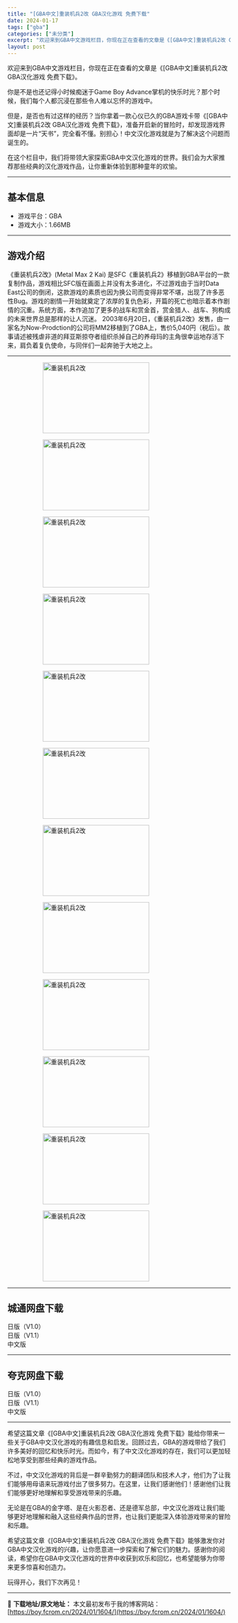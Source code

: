 ```yaml
---
title: "[GBA中文]重装机兵2改 GBA汉化游戏 免费下载"
date: 2024-01-17
tags: ["gba"]
categories: ["未分类"]
excerpt: "欢迎来到GBA中文游戏栏目，你现在正在查看的文章是《[GBA中文]重装机兵2改 GBA汉化游戏 免费下载》。 你是不是也还记得小时候痴迷于Game Boy Advance掌机的快乐时光？那个时候，我们每个人都沉浸在那些令人难以忘怀的游戏中。 但是，是否也有过这样的经历？当你拿着一款心仪已久的GBA游&hellip;"
layout: post
---
```


欢迎来到GBA中文游戏栏目，你现在正在查看的文章是《[GBA中文]重装机兵2改 GBA汉化游戏 免费下载》。

你是不是也还记得小时候痴迷于Game Boy Advance掌机的快乐时光？那个时候，我们每个人都沉浸在那些令人难以忘怀的游戏中。

但是，是否也有过这样的经历？当你拿着一款心仪已久的GBA游戏卡带《[GBA中文]重装机兵2改 GBA汉化游戏 免费下载》，准备开启新的冒险时，却发现游戏界面却是一片“天书”，完全看不懂。别担心！中文汉化游戏就是为了解决这个问题而诞生的。

在这个栏目中，我们将带领大家探索GBA中文汉化游戏的世界。我们会为大家推荐那些经典的汉化游戏作品，让你重新体验到那种童年的欢愉。 <hr><h2>&#22522;&#26412;&#20449;&#24687;</h2> <ul><li>&#28216;&#25103;&#24179;&#21488;&#65306;GBA</li><li>&#28216;&#25103;&#22823;&#23567;&#65306;1.66MB</li></ul><hr><h2>&#28216;&#25103;&#20171;&#32461;</h2> &#12298;&#37325;&#35013;&#26426;&#20853;2&#25913;&#12299;(Metal Max 2 Kai) &#26159;SFC&#12298;&#37325;&#35013;&#26426;&#20853;2&#12299;&#31227;&#26893;&#21040;GBA&#24179;&#21488;&#30340;&#19968;&#27454;&#22797;&#21046;&#20316;&#21697;&#65292;&#28216;&#25103;&#30456;&#27604;SFC&#29256;&#22312;&#30011;&#38754;&#19978;&#24182;&#27809;&#26377;&#22826;&#22810;&#36827;&#21270;&#65292;&#19981;&#36807;&#28216;&#25103;&#30001;&#20110;&#24403;&#26102;Data East&#20844;&#21496;&#30340;&#20498;&#38381;&#65292;&#36825;&#27454;&#28216;&#25103;&#30340;&#32032;&#36136;&#20063;&#22240;&#20026;&#25442;&#20844;&#21496;&#32780;&#21464;&#24471;&#38750;&#24120;&#19981;&#22570;&#65292;&#20986;&#29616;&#20102;&#35768;&#22810;&#24694;&#24615;Bug&#12290;&#28216;&#25103;&#30340;&#21095;&#24773;&#19968;&#24320;&#22987;&#23601;&#22880;&#23450;&#20102;&#27987;&#21402;&#30340;&#22797;&#20167;&#33394;&#24425;&#65292;&#24320;&#31687;&#30340;&#27515;&#20129;&#20063;&#26263;&#31034;&#30528;&#26412;&#20316;&#21095;&#24773;&#30340;&#27785;&#37325;&#12290;&#31995;&#32479;&#26041;&#38754;&#65292;&#26412;&#20316;&#36861;&#21152;&#20102;&#26356;&#22810;&#30340;&#25112;&#36710;&#21644;&#36175;&#37329;&#39318;&#65292;&#36175;&#37329;&#29454;&#20154;&#12289;&#25112;&#36710;&#12289;&#29399;&#26500;&#25104;&#30340;&#26410;&#26469;&#19990;&#30028;&#24635;&#26159;&#37027;&#26679;&#30340;&#35753;&#20154;&#27785;&#36855;&#12290;  2003&#24180;6&#26376;20&#26085;&#65292;&#12298;&#37325;&#35013;&#26426;&#20853;2&#25913;&#12299;&#21457;&#21806;&#65292;&#30001;&#19968;&#23478;&#21517;&#20026;Now-Prodction&#30340;&#20844;&#21496;&#23558;MM2&#31227;&#26893;&#21040;&#20102;GBA&#19978;&#65292;&#21806;&#20215;5,040&#20870;&#65288;&#31246;&#21518;&#65289;&#12290;&#25925;&#20107;&#35831;&#36848;&#34987;&#27531;&#34384;&#38750;&#36947;&#30340;&#25308;&#20122;&#26031;&#25504;&#22842;&#32773;&#32452;&#32455;&#26432;&#25481;&#33258;&#24049;&#30340;&#20859;&#27597;&#29595;&#30340;&#20027;&#35282;&#24456;&#24184;&#36816;&#22320;&#23384;&#27963;&#19979;&#26469;&#65292;&#32937;&#36127;&#30528;&#22797;&#20167;&#20351;&#21629;&#65292;&#19982;&#21516;&#20276;&#20204;&#19968;&#36215;&#22868;&#39536;&#20110;&#22823;&#22320;&#20043;&#19978;&#12290; <hr><figure><figure><img loading="lazy" decoding="async" width="240" height="160" data-id="2892" src="https://boy.fcrom.cn/wp-content/uploads/2024/01/20240116_65a63c206219f.png" title="&#37325;&#35013;&#26426;&#20853;2&#25913;-1" alt="重装机兵2改"></figure><figure><img loading="lazy" decoding="async" width="240" height="160" data-id="2881" src="https://boy.fcrom.cn/wp-content/uploads/2024/01/20240116_65a63c208774e.png" title="&#37325;&#35013;&#26426;&#20853;2&#25913;-2" alt="重装机兵2改"></figure><figure><img loading="lazy" decoding="async" width="240" height="160" data-id="2882" src="https://boy.fcrom.cn/wp-content/uploads/2024/01/20240116_65a63c20a6229.png" title="&#37325;&#35013;&#26426;&#20853;2&#25913;-3" alt="重装机兵2改"></figure><figure><img loading="lazy" decoding="async" width="240" height="160" data-id="2883" src="https://boy.fcrom.cn/wp-content/uploads/2024/01/20240116_65a63c20cbc74.png" title="&#37325;&#35013;&#26426;&#20853;2&#25913;-4" alt="重装机兵2改"></figure><figure><img loading="lazy" decoding="async" width="240" height="160" data-id="2884" src="https://boy.fcrom.cn/wp-content/uploads/2024/01/20240116_65a63c20f1864.png" title="&#37325;&#35013;&#26426;&#20853;2&#25913;-5" alt="重装机兵2改"></figure><figure><img loading="lazy" decoding="async" width="240" height="160" data-id="2885" src="https://boy.fcrom.cn/wp-content/uploads/2024/01/20240116_65a63c2119e17.png" title="&#37325;&#35013;&#26426;&#20853;2&#25913;-6" alt="重装机兵2改"></figure><figure><img loading="lazy" decoding="async" width="240" height="160" data-id="2886" src="https://boy.fcrom.cn/wp-content/uploads/2024/01/20240116_65a63c213a6e2.png" title="&#37325;&#35013;&#26426;&#20853;2&#25913;" alt="重装机兵2改"></figure><figure><img loading="lazy" decoding="async" width="240" height="160" data-id="2887" src="https://boy.fcrom.cn/wp-content/uploads/2024/01/20240116_65a63c2160093.png" title="&#37325;&#35013;&#26426;&#20853;2&#25913;" alt="重装机兵2改"></figure><figure><img loading="lazy" decoding="async" width="240" height="160" data-id="2888" src="https://boy.fcrom.cn/wp-content/uploads/2024/01/20240116_65a63c218571f.png" title="&#37325;&#35013;&#26426;&#20853;2&#25913;" alt="重装机兵2改"></figure><figure><img loading="lazy" decoding="async" width="240" height="160" data-id="2889" src="https://boy.fcrom.cn/wp-content/uploads/2024/01/20240116_65a63c21a3c29.png" title="&#37325;&#35013;&#26426;&#20853;2&#25913;" alt="重装机兵2改"></figure><figure><img loading="lazy" decoding="async" width="240" height="160" data-id="2890" src="https://boy.fcrom.cn/wp-content/uploads/2024/01/20240116_65a63c21c3426.png" title="&#37325;&#35013;&#26426;&#20853;2&#25913;" alt="重装机兵2改"></figure><figure><img loading="lazy" decoding="async" width="240" height="160" data-id="2891" src="https://boy.fcrom.cn/wp-content/uploads/2024/01/20240116_65a63c21e23f6.png" title="&#37325;&#35013;&#26426;&#20853;2&#25913;" alt="重装机兵2改"></figure></figure><div><div> <hr><h2>&#22478;&#36890;&#32593;&#30424;&#19979;&#36733;</h2> <div> <div>&#26085;&#29256;&#65288;V1.0&#65289;</div> <div>&#26085;&#29256;&#65288;V1.1&#65289;</div> <div>&#20013;&#25991;&#29256;</div> </div> </div></div> <hr><h2>&#22840;&#20811;&#32593;&#30424;&#19979;&#36733;</h2> <div> <div>&#26085;&#29256;&#65288;V1.0&#65289;</div> <div>&#26085;&#29256;&#65288;V1.1&#65289;</div> <div>&#20013;&#25991;&#29256;</div> </div> <hr>希望这篇文章《[GBA中文]重装机兵2改 GBA汉化游戏 免费下载》能给你带来一些关于GBA中文汉化游戏的有趣信息和启发。回顾过去，GBA的游戏带给了我们许多美好的回忆和快乐时光。而如今，有了中文汉化游戏的存在，我们可以更加轻松地享受到那些经典的游戏作品。

不过，中文汉化游戏的背后是一群辛勤努力的翻译团队和技术人才，他们为了让我们能够用母语来玩游戏付出了很多努力。在这里，让我们感谢他们！感谢他们让我们能够更好地理解和享受游戏带来的乐趣。

无论是在GBA的金字塔、是在火影忍者、还是德军总部，中文汉化游戏让我们能够更好地理解和融入这些经典作品的世界，也让我们更能深入体验游戏带来的冒险和乐趣。

希望这篇文章《[GBA中文]重装机兵2改 GBA汉化游戏 免费下载》能够激发你对GBA中文汉化游戏的兴趣，让你愿意进一步探索和了解它们的魅力。感谢你的阅读，希望你在GBA中文汉化游戏的世界中收获到欢乐和回忆，也希望能够为你带来更多惊喜和创造力。

玩得开心，我们下次再见！

---
📖 **下载地址/原文地址：** 本文最初发布于我的博客网站：[https://boy.fcrom.cn/2024/01/1604/](https://boy.fcrom.cn/2024/01/1604/)
